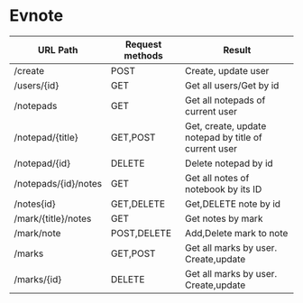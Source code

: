 # Evnote

| URL Path                                 | Request methods | Result                                              |
|------------------------------------------|-----------------|-----------------------------------------------------|
| /create                                  | POST            | Create, update user                                 |
| /users/{id}                              | GET             | Get all users/Get by id                             |
| /notepads                                | GET             | Get all notepads of current user                    |
| /notepad/{title}                         | GET,POST        | Get, create, update notepad by title of current user|
| /notepad/{id}                            | DELETE          | Delete notepad by id                                |
| /notepads/{id}/notes                     | GET             | Get all notes of notebook by its ID                 |
| /notes{id}                               | GET,DELETE      | Get,DELETE note by id                               |
| /mark/{title}/notes                      | GET             | Get notes by mark                                   |
| /mark/note                               | POST,DELETE     | Add,Delete mark to note                             |
| /marks                                   | GET,POST        | Get all marks by user. Create,update                |
| /marks/{id}                              | DELETE          | Get all marks by user. Create,update                |
